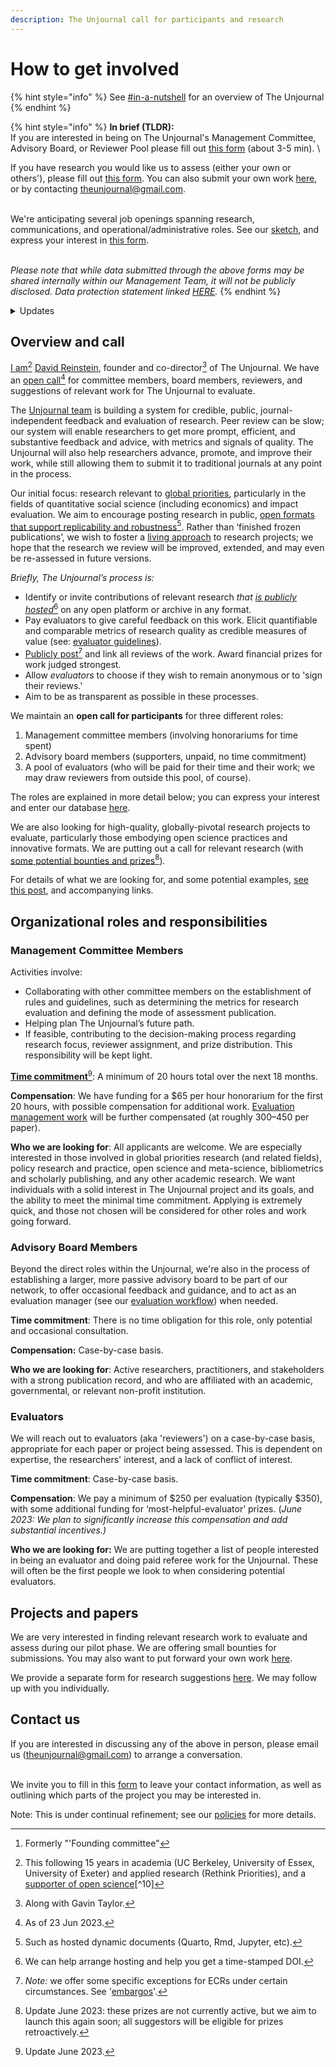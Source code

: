 ```yaml
---
description: The Unjournal call for participants and research
---
```


# How to get involved

{% hint style="info" %}
See [#in-a-nutshell](<../../README (1).md#in-a-nutshell> "mention") for an overview of The Unjournal
{% endhint %}

{% hint style="info" %}
**In brief (TLDR):**\
If you are interested in being on The Unjournal's Management Committee, Advisory Board, or Reviewer Pool please fill out [this form](https://airtable.com/shrtMv4hNlv8aL7Yy) (about 3-5 min). \


If you have research you would like us to assess (either your own or others'), please fill out [this form](https://airtable.com/shrdHHI0zK7rkJCP3). You can also submit your own work [here](https://unjournaldev.cloud68.co/login), or by contacting [theunjournal@gmail.com](mailto:theunjournal@gmail.com).

\
We're anticipating several job openings spanning research, communications, and operational/administrative roles. See our [sketch](https://docs.google.com/document/d/1TPtHgqk-2fR9il6BrNtQA-PIKCounidzcBgGU58tgEg/edit), and express your interest in [this form](https://airtable.com/shrxGwooWtwZqY8cd).

\
_Please note that while data submitted through the above forms may be shared internally within our Management Team, it will not be publicly disclosed. Data protection statement linked_ [_HERE_](https://bit.ly/46y0LqH)_._
{% endhint %}

<details>

<summary>Updates</summary>

**June 2023:** We are expanding the [Management Committee](#user-content-fn-1)[^1], the Advisory Board, and the Reviewer pool. We also anticipate hiring/contracting for several roles.&#x20;



**Dec. 2022:** "_Needs are ongoing_". We have chosen people for the Founding Committee, but please complete the form anyways if you are interested. We're still very interested in people for the Advisory Board and Reviewer Pool, and aim to expand the Management Committee soon.

_Update/reminder Oct 2022: Authors_ of evaluated papers will be eligible for our [Impactful Research Prizes](https://docs.google.com/document/d/1DAgVYq0LW5\_sx30XP7PeM3isBzsxvivqzxDFsZao7TA/edit?usp=sharing) (initial prizes: ~~$2000~~, $2500, $1000)

</details>

## Overview and call

[I am](#user-content-fn-2)[^2] [David Reinstein](https://www.davidreinstein.org/), founder and co-director[^3] of The Unjournal. We have an [open call](#user-content-fn-4)[^4] for committee members, board members, reviewers, and suggestions of relevant work for The Unjournal to evaluate.

The [Unjournal team](https://effective-giving-marketing.gitbook.io/unjournal-x-ea-and-global-priorities-research/master/discussion-team/who-are-we-our-team) is building a system for credible, public, journal-independent feedback and evaluation of research. Peer review can be slow; our system will enable researchers to get more prompt, efficient, and substantive feedback and advice, with metrics and signals of quality. The Unjournal will also help researchers advance, promote, and improve their work, while still allowing them to submit it to traditional journals at any point in the process.

Our initial focus: research relevant to [global priorities](https://globalprioritiesinstitute.org), particularly in the fields of quantitative social science (including economics) and impact evaluation. We aim to encourage posting research in public, [open formats that support replicability and robustness](#user-content-fn-5)[^5]. Rather than ‘finished frozen publications’, we wish to foster a [living approach](../../benefits-and-features/living-research-projects.md) to research projects; we hope that the research we review will be improved, extended, and may even be re-assessed in future versions.

_Briefly, The Unjournal’s process is:_

* Identify or invite contributions of relevant research _that_ [_is publicly hosted_](#user-content-fn-6)[^6] on any open platform or archive in any format.
* Pay evaluators to give careful feedback on this work. Elicit quantifiable and comparable metrics of research quality as credible measures of value (see: [evaluator guidelines](../../policies-projects-evaluation-workflow/evaluation/guidelines-for-evaluators/)).
* [Publicly post](#user-content-fn-7)[^7] and link all reviews of the work. Award financial prizes for work judged strongest.
* Allow _evaluators_ to choose if they wish to remain anonymous or to 'sign their reviews.'
* Aim to be as transparent as possible in these processes.



We maintain an **open call for participants** for three different roles:

1. Management committee members (involving honorariums for time spent)
2. Advisory board members (supporters, unpaid, no time commitment)
3. A pool of evaluators (who will be paid for their time and their work; we may draw reviewers from outside this pool, of course).

The roles are explained in more detail below; you can express your interest and enter our database [here](https://airtable.com/shrtMv4hNlv8aL7Yy).

We are also looking for high-quality, globally-pivotal research projects to evaluate, particularly those embodying open science practices and innovative formats. We are putting out a call for relevant research (with [some potential bounties and prizes](#user-content-fn-8)[^8])_._&#x20;

For details of what we are looking for, and some potential examples, [see this post](https://forum.effectivealtruism.org/posts/kftzYdmZf4nj2ExN7/what-pivotal-and-useful-research-would-you-like-to-see), and accompanying links.

## Organizational roles and responsibilities

### **Management Committee Members**&#x20;

Activities involve:

* Collaborating with other committee members on the establishment of rules and guidelines, such as determining the metrics for research evaluation and defining the mode of assessment publication.
* Helping plan The Unjournal’s future path.
* If feasible, contributing to the decision-making process regarding research focus, reviewer assignment, and prize distribution. This responsibility will be kept light.

[**Time commitment**](#user-content-fn-9)[^9]: A minimum of 20 hours total over the next 18 months.

**Compensation**: We have funding for a $65 per hour honorarium for the first 20 hours, with possible compensation for additional work. [Evaluation management work](../../management-tech-details-discussion/management-process/) will be further compensated (at roughly $300–$450 per paper).&#x20;

**Who we are looking for**: All applicants are welcome. We are especially interested in those involved in global priorities research (and related fields), policy research and practice, open science and meta-science, bibliometrics and scholarly publishing, and any other academic research. We want individuals with a solid interest in The Unjournal project and its goals, and the ability to meet the minimal time commitment. Applying is extremely quick, and those not chosen will be considered for other roles and work going forward.

### **Advisory Board Members**

Beyond the direct roles within the Unjournal, we're also in the process of establishing a larger, more passive advisory board to be part of our network, to offer occasional feedback and guidance, and to act as an evaluation manager (see our [evaluation workflow](../../our-policies-evaluation-and-workflow/mapping-evaluation-workflow.md)) when needed.&#x20;

**Time commitment**: There is no time obligation for this role, only potential and occasional consultation.&#x20;

**Compensation:** Case-by-case basis.

**Who we are looking for**: Active researchers, practitioners, and stakeholders with a strong publication record, and who are affiliated with an academic, governmental, or relevant non-profit institution.

### **Evaluators**

We will reach out to evaluators (aka 'reviewers') on a case-by-case basis, appropriate for each paper or project being assessed. This is dependent on expertise, the researchers' interest, and a lack of conflict of interest.&#x20;

**Time commitment**: Case-by-case basis.

**Compensation**: We pay a minimum of $250 per evaluation (typically $350), with some additional funding for ‘most-helpful-evaluator’ prizes. (_June 2023: We plan to significantly increase this compensation and add substantial incentives.)_

**Who we are looking for:** We are putting together a list of people interested in being an evaluator and doing paid referee work for the Unjournal. These will often be the first people we look to when considering potential evaluators.&#x20;

## **Projects and papers**

We are very interested in finding relevant research work to evaluate and assess during our pilot phase. We are offering small bounties for submissions. You may also want to put forward your own work [here](https://unjournaldev.cloud68.co/login).

We provide a separate form for research suggestions [here](https://airtable.com/shrdHHI0zK7rkJCP3). We may follow up with you individually.

## Contact us

If you are interested in discussing any of the above in person, please email us ([theunjournal@gmail.com](mailto:theunjournal@gmail.com)) to arrange a conversation.

\
We invite you to fill in this [form](https://airtable.com/shrW9xpIrxNGfxkXW) to leave your contact information, as well as outlining which parts of the project you may be interested in.



Note: This is under continual refinement; see our [policies](../../policies-projects-evaluation-workflow/) for more details.



[^1]: Formerly "'Founding committee"

[^2]: This following 15 years in academia (UC Berkeley, University of Essex, University of Exeter) and applied research (Rethink Priorities),  and a [supporter of open science](#user-content-fn-10)[^10]

[^3]: Along with Gavin Taylor.

[^4]: As of 23 Jun 2023.

[^5]: Such as hosted dynamic documents (Quarto, Rmd, Jupyter, etc).

[^6]: We can help arrange hosting and help you get a time-stamped DOI.

[^7]: _Note:_ we offer some specific exceptions for ECRs under certain circumstances. See '[embargos](https://effective-giving-marketing.gitbook.io/the-unjournal-project-and-communication-space/faq-interaction/for-researchers-authors#conditional-embargo)'.

[^8]: Update June 2023: these prizes are not currently active, but we aim to launch this again soon; all suggestors will be eligible for prizes retroactively.

[^9]: Update June 2023.
